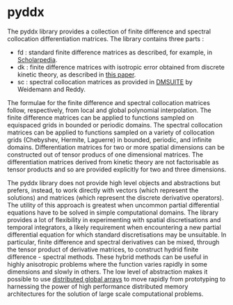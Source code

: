 pyddx
=====

The pyddx library provides a collection of finite difference and spectral collocation differentiation matrices. The library contains three parts :

* fd : standard finite difference matrices as described, for example, in [Scholarpedia](http://www.scholarpedia.org/article/Finite_difference_method).
* dk : finite difference matrices with isotropic error obtained from discrete kinetic theory, as described in [this paper](http://iopscience.iop.org/0295-5075/101/5/50006;jsessionid=1598A5ED2901FC9E6A693858AFBDB7BF.c2).
* sc : spectral collocation matrices as provided in [DMSUITE](http://www.mathworks.com/matlabcentral/fileexchange/29-dmsuite) by Weidemann and Reddy.

The formulae for the finite difference and spectral collocation matrices follow, respectively, from local and global polynomial interpolation. The finite difference matrices can be applied to functions sampled on equispaced grids in bounded or periodic domains. The spectral collocation matrices can be applied to functions sampled on a variety of collocation grids (Chebyshev, Hermite, Laguerre) in bounded, periodic, and infinite domains. Differentiation matrices 
for two or more spatial dimensions can be constructed out of tensor producs of one dimensional matrices. The differentiation matrices derived from kinetic theory are not factorisable as tensor products and so are provided explicitly for two and three dimensions. 

The pyddx library does not provide high level objects and abstractions but prefers, instead, to work directly with vectors (which represent the solutions) and matrices (which represent the discrete derivative operators). The utility of this approach is greatest when uncommon partial differential equations have to be solved in simple computational domains. The library provides a lot of flexibility in experimenting with spatial discretisations and temporal integrators, a likely requirement when encountering a new partial differential equation for which standard discretisations may be unsuitable. 
In particular, finite difference and spectral derivatives can be mixed, through the tensor product of derivative matrices, to construct hydrid finite difference - spectral methods. These hybrid methods can be useful in highly anisotropic problems where the function varies rapidly in some dimensions and slowly in others. The low level of abstraction makes it possible to use [distributed global arrays](http://hpc.pnl.gov/globalarrays/) to move rapidly from prototyping to harnessing the power of high performance distributed memory architectures for the solution of large scale computational problems. 

